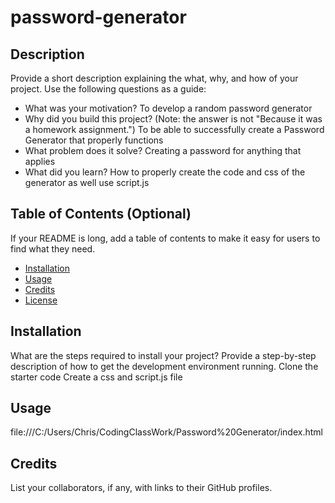 # password-generator
## Description
Provide a short description explaining the what, why, and how of your project. Use the following questions as a guide:
- What was your motivation? To develop a random password generator
- Why did you build this project? (Note: the answer is not "Because it was a homework assignment.") To be able to successfully create a Password Generator that properly functions
- What problem does it solve? Creating a password for anything that applies
- What did you learn? How to properly create the code and css of the generator as well use script.js
 
## Table of Contents (Optional)
If your README is long, add a table of contents to make it easy for users to find what they need.
- [Installation](#installation)
- [Usage](#usage)
- [Credits](#credits)
- [License](#license)
 
## Installation
What are the steps required to install your project? Provide a step-by-step description of how to get the development environment running.
Clone the starter code
Create a css and script.js file


 
## Usage


file:///C:/Users/Chris/CodingClassWork/Password%20Generator/index.html

 

## Credits
List your collaborators, if any, with links to their GitHub profiles.

